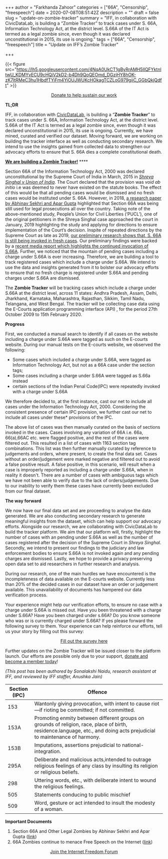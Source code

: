 +++
author = "Farkhanda Zahoor"
categories = ["66A", "Censorship", "freespeech"]
date = 2020-07-08T08:51:42Z
description = ""
draft = false
slug = "update-on-zombie-tracker"
summary = "IFF, in collaboration with CivicDataLab, is building a “Zombie Tracker” to track cases under S. 66A, Information Technology Act, at the district level. S.66A of the IT Act is termed as a legal zombie since, even though it was declared unconstitutional in 2015, its use is ongoing."
tags = ["66A", "Censorship", "freespeech"]
title = "Update on IFF’s Zombie Tracker"

+++


{{< figure src="https://lh5.googleusercontent.com/4NqA0UkCT1gByRrAMH5lIQFYktnltwU_KDMYvECU9cHQiV2kD2-b4Dh9QoQEOmd_DGzjHY8hOK-zK7ltRMeC3hu1HbdfTYiFm4YiOUJWUKcHOkagTCZLoG979giiC_GGbQkjQdft" >}}

<div style="text-align:center;">
    <a href="https://internetfreedom.in/donate/" class="button">Donate to help sustain our work</a>
</div>

**TL;DR**

IFF, in collaboration with [CivicDataLab](https://www.civicdatalab.in/), is building a “**Zombie Tracker**” to track cases under S. 66A, Information Technology Act, at the district level. S.66A of the IT Act is termed as a legal zombie since, even though it was declared unconstitutional in 2015, its use is ongoing. Currently, we have mined, curated and verified our dataset. Moving forward, we are working on building the tracker interface as well as conducting secondary research. We intend to use the insights gained from collected data to strengthen our advocacy efforts to ensure that S. 66A dies a complete constitutional death.

[**We are building a Zombie Tracker!**](https://internetfreedom.in/no-more-section-66a-cases-we-are-taking-the-agami-challenge/) ****

Section 66A of the Information Technology Act, 2000 was declared unconstitutional by the Supreme Court of India in March, 2015 in [_Shreya Singhal v Union of India_](https://indiankanoon.org/doc/110813550/). The Court declared that the provision was _void ab initio_ i.e was deemed to never have existed on the statute books. The effect of this would be that all pending cases would be dismissed and no fresh cases would be instituted under S. 66A. However, in 2018, [a research paper by Abhinav Sekhri and Apar Gupta](https://papers.ssrn.com/sol3/papers.cfm?abstract_id=3275893) highlighted that Section 66A was being still used for legal prosecutions all over the country. Taking note of the above-mentioned study, People’s Union for Civil Liberties (‘PUCL’), one of the original petitioners in the Shreya Singhal case approached the court in January, 2019 highlighting the study and applying for directions to ensure implementation of the Court’s decision. Inspite of repeated directions by the Supreme Court as late as 2019, [our preliminary research shows that, S. 66A is still being invoked in fresh cases](https://internetfreedom.in/66a-zombies-continue-to-menace-free-speech-on-the-internet/). Our preliminary findings were backed by a [recent media report which highlights the continued invocation of S.66A](https://www.livelaw.in/news-updates/financial-assistance-of-5000-each-granted-to-16448-advocates-to-deal-with-covid-19-crisis-bar-council-of-delhi-tells-delhi-hc-159564?infinitescroll=1). Further, we noticed that the mountain of pending cases including a charge under S.66A is ever increasing. Therefore, we are building a tool to track registered cases which include a charge under S.66A. We intend to use the data and insights generated from it to bolster our advocacy efforts to ensure that no fresh charge is registered under S.66A and pending charges under S.66A are dismissed. 

The **Zombie Tracker** will be tracking cases which include a charge under S.66A at the district level, across 11 states: Andhra Pradesh, Assam, Delhi, Jharkhand, Karnataka, Maharashtra, Rajasthan, Sikkim, Tamil Nadu, Telangana, and West Bengal. The tracker will be collecting case data using the E-Courts application programming interface (API) , for the period 27th October 2009 to 15th February 2020.

**Progress**

First, we conducted a manual search to identify if all cases on the website including a charge under S.66A were tagged as such on the E-courts website. During our manual tests on the E-courts website, we observed the following:

* Some cases which included a charge under S.66A, were tagged as Information Technology Act, but not as a 66A case under the section tags;
* Some cases including a charge under S.66A were tagged as S.66a instead
* certain sections of the Indian Penal Code(IPC) were repeatedly invoked with a charge under S.66A

We therefore decided to, at the first instance, cast our net to include all cases under the Information Technology Act, 2000. Considering the consistent presence of certain IPC provision, we further cast our net to include all cases under these* provisions of the IPC.

The above list of cases was then manually curated on the basis of sections invoked in the cases. Cases involving any variation of 66A i.e. 66a, 66(a),66AC etc. were flagged positive, and the rest of the cases were filtered out. This resulted in a list of cases with 1163 section tag combinations. This list was then further manually curated by reference to judgements and orders, where present, to create the final data set. Cases without an order/judgement were marked negative and filtered out to avoid a false positive result. A false positive, in this scenario, will result when a case is improperly reported as including a charge under S.66A, when in reality it doesn't. There are a number of cases with ambiguous tags which we have not been able to verify due to the lack of orders/judgements. Due to our inability to verify them these cases have currently been excluded from our final dataset. 

**The way forward**

We now have our final data set and are proceeding to analyse the data generated. We are also conducting secondary research to generate meaningful insights from the dataset, which can help support our advocacy efforts. Alongside our research, we are collaborating with CivicDataLab to build the tracker platform. We aim that our platform will, firstly, highlight the number of cases with an pending under S.66A as well as the number of cases registered after the decision of the Supreme Court in _Shreya Singhal_. Secondly, we intend to present our findings to the judiciary and law enforcement bodies to ensure S.66A is not invoked again and any pending charges are dismissed. Lastly, we hope to provide a privacy preserving open data set to aid researchers in further research and analysis. 

During our research, one of the main hurdles we have encountered is the incompleteness of data available on the E-courts website. Currently less than 20% of the decided cases in our dataset have an order or judgement available. This unavailability of documents has hampered our data verification process. 

Your experience might help our verification efforts, to ensure no case with a charge under S.66A is missed out. Have you been threatened with a charge under S.66A? Have you been charged under s.66A? Do you know someone who was or is currently charged under S.66A? If yes please forward the following survey to them.  Your experience can help reinforce our efforts, tell us your story by filling out this survey:

<div style="text-align:center;">
    <a href="https://blocksurvey.io/survey/1PfQfn62JSDjjyK4nuHoY5t21wKeuocLLm/86bf1e54-ceea-4c84-b122-bbd9aa19bf60" class="button">Fill out the survey here</a>
</div>



Further updates on the Zombie Tracker will be issued closer to the platform launch. Our efforts are possible only due to your support, [donate and become a member today](https://internetfreedom.in/donate/)!

_(This post has been authored by Sonalakshi Naidu, research assistant at IFF, and reviewed by IFF staffer, Anushka Jain)_

| Section (IPC) | Offence                                                                                                                                                             	|
|---------|-------------------------------------------------------------------------------------------------------------------------------------------------------------------------|
| 153 	| Wantonly giving provocation, with intent to cause riot—if rioting be committed; if not committed.                                                                   	|
| 153A	| Promoting enmity between different groups on grounds of religion, race, place of birth, residence.language, etc., and doing acts prejudicial to maintenance of harmony. |
| 153B	| Imputations, assertions prejudicial to national-integration.                                                                                                        	|
| 295A	| Deliberate and malicious acts,intended to outrage religious feelings of any class by insulting its religion or religious beliefs.                                   	|
| 298 	| Uttering words, etc., with deliberate intent to wound the religious feelings.                                                                                       	|
| 505 	| Statements conducing to public mischief                                                                                                                             	|
| 509 	| Word, gesture or act intended to insult the modesty of a woman.                                                                                                     	|



**Important Documents**

1. Section 66A and Other Legal Zombies by Abhinav Sekhri and Apar Gupta ([link](https://papers.ssrn.com/sol3/papers.cfm?abstract_id=3275893))
2. 66A Zombies continue to menace Free Speech on the Internet ([link](https://internetfreedom.in/66a-zombies-continue-to-menace-free-speech-on-the-internet/))

<div style="text-align:center;">
    <a href="https://forum.internetfreedom.in/" class="button">Join the Internet Freedom Forum</a>
</div>



